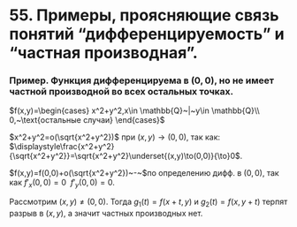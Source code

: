 # 55. Примеры, проясняющие связь понятий “дифференцируемость” и “частная производная”.

### Пример. Функция дифференцируема в $(0,0)$, но не имеет частной производной во всех остальных точках.
$f(x,y)=\begin{cases}
x^2+y^2,x\in \mathbb{Q}~|~y\in \mathbb{Q}\\
0,~\text{остальные случаи}
\end{cases}$

$x^2+y^2=o(\sqrt{x^2+y^2})$ при $(x,y)\to(0,0)$, так как:
$\displaystyle\frac{x^2+y^2}{\sqrt{x^2+y^2}}=\sqrt{x^2+y^2}\underset{(x,y)\to(0,0)}{\to}0$.

$f(x,y)=f(0,0)+o(\sqrt{x^2+y^2})~-~$по определению дифф. в $(0,0)$,
так как $f'_x(0,0)=0~~f'_y(0,0)=0.$

Рассмотрим $(x,y)\neq(0,0)$.
Тогда $g_1(t)=f(x+t,y)$ и $g_2(t)=f(x,y+t)$ терпят разрыв в $(x,y)$, а значит частных производных нет.